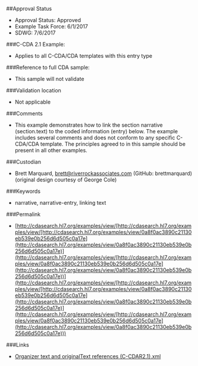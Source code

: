 ##Approval Status 

* Approval Status: Approved
* Example Task Force: 6/1/2017
* SDWG: 7/6/2017

###C-CDA 2.1 Example: 
* Applies to all C-CDA/CDA templates with this entry type

###Reference to full CDA sample:
* This sample will not validate

###Validation location
* Not applicable

###Comments
* This example demonstrates how to link the section narrative (section.text) to the coded information (entry) below. The example includes several comments and does not conform to any specific C-CDA/CDA template. The principles agreed to in this sample should be present in all other examples. 

###Custodian
* Brett Marquard, brett@riverrockassociates.com (GitHub: brettmarquard) (original design courtesy of George Cole)

###Keywords

* narrative, narrative-entry, linking text




###Permalink 

* [http://cdasearch.hl7.org/examples/view/[http://cdasearch.hl7.org/examples/view/[http://cdasearch.hl7.org/examples/view/0a8f0ac3890c21130eb539e0b256d6d505c0a17e](http://cdasearch.hl7.org/examples/view/0a8f0ac3890c21130eb539e0b256d6d505c0a17e)](http://cdasearch.hl7.org/examples/view/[http://cdasearch.hl7.org/examples/view/0a8f0ac3890c21130eb539e0b256d6d505c0a17e](http://cdasearch.hl7.org/examples/view/0a8f0ac3890c21130eb539e0b256d6d505c0a17e))](http://cdasearch.hl7.org/examples/view/[http://cdasearch.hl7.org/examples/view/[http://cdasearch.hl7.org/examples/view/0a8f0ac3890c21130eb539e0b256d6d505c0a17e](http://cdasearch.hl7.org/examples/view/0a8f0ac3890c21130eb539e0b256d6d505c0a17e)](http://cdasearch.hl7.org/examples/view/[http://cdasearch.hl7.org/examples/view/0a8f0ac3890c21130eb539e0b256d6d505c0a17e](http://cdasearch.hl7.org/examples/view/0a8f0ac3890c21130eb539e0b256d6d505c0a17e)))

###Links 

* [Organizer text and originalText references (C-CDAR2.1).xml](https://github.com/HL7/C-CDA-Examples/tree/master/General/Narrative%20Reference%20-%20Organizer/Organizer%20text%20and%20originalText%20references%20%28C-CDAR2.1%29.xml)
